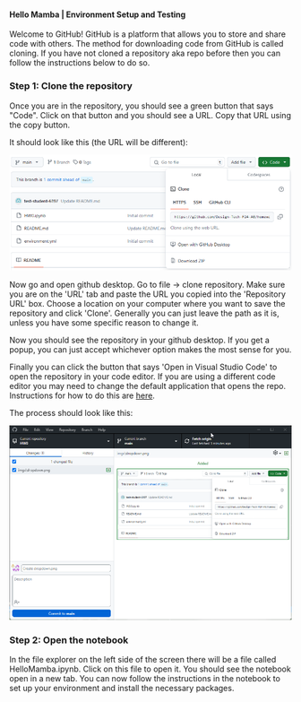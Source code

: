 #### Hello Mamba | Environment Setup and Testing

Welcome to GitHub! GitHub is a platform that allows you to store and share code with others. The method for downloading code from GitHub is called cloning. If you have not cloned a repository aka repo before then you can follow the instructions below to do so. 

### Step 1: Clone the repository

Once you are in the repository, you should see a green button that says "Code". Click on that button and you should see a URL. Copy that URL using the copy button.

It should look like this (the URL will be different):

![dropdown](imgs/dropdown.png)

Now go and open github desktop. Go to file -> clone repository. Make sure you are on the 'URL' tab and paste the URL you copied into the 'Repository URL' box. Choose a location on your computer where you want to save the repository and click 'Clone'. Generally you can just leave the path as it is, unless you have some specific reason to change it. 

Now you should see the repository in your github desktop. If you get a popup, you can just accept whichever option makes the most sense for you.

Finally you can click the button that says 'Open in Visual Studio Code' to open the repository in your code editor. If you are using a different code editor you may need to change the default application that opens the repo. Instructions for how to do this are [here](https://docs.github.com/en/desktop/configuring-and-customizing-github-desktop/configuring-a-default-editor-in-github-desktop).

The process should look like this:

![clone repo](imgs/clone_repo.gif)

### Step 2: Open the notebook

In the file explorer on the left side of the screen there will be a file called HelloMamba.ipynb. Click on this file to open it. You should see the notebook open in a new tab. You can now follow the instructions in the notebook to set up your environment and install the necessary packages. 